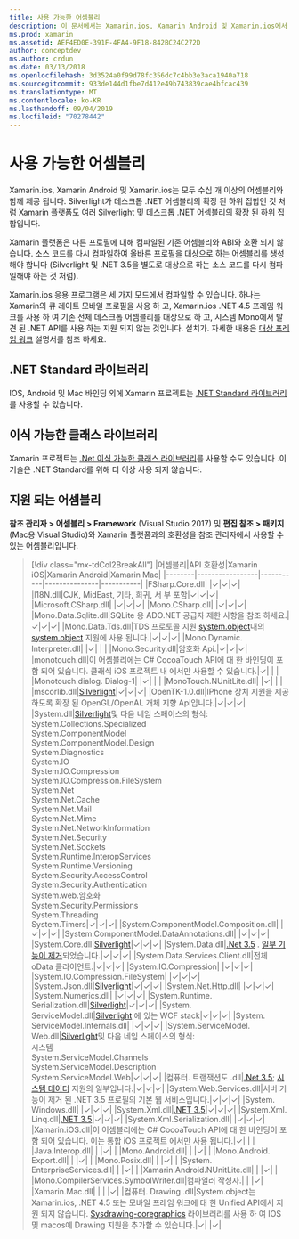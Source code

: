 ```yaml
---
title: 사용 가능한 어셈블리
description: 이 문서에서는 Xamarin.ios, Xamarin Android 및 Xamarin.ios에서 사용할 수 있는 어셈블리를 나열 합니다. .NET Standard 라이브러리 및 이식 가능한 클래스 라이브러리에 대 한 설명서 링크도 제공 됩니다.
ms.prod: xamarin
ms.assetid: AEF4ED0E-391F-4FA4-9F18-842BC24C272D
author: conceptdev
ms.author: crdun
ms.date: 03/13/2018
ms.openlocfilehash: 3d3524a0f99d78fc356dc7c4bb3e3aca1940a718
ms.sourcegitcommit: 933de144d1fbe7d412e49b743839cae4bfcac439
ms.translationtype: MT
ms.contentlocale: ko-KR
ms.lasthandoff: 09/04/2019
ms.locfileid: "70278442"
---
```

# <a name="available-assemblies"></a>사용 가능한 어셈블리

Xamarin.ios, Xamarin Android 및 Xamarin.ios는 모두 수십 개 이상의 어셈블리와 함께 제공 됩니다. Silverlight가 데스크톱 .NET 어셈블리의 확장 된 하위 집합인 것 처럼 Xamarin 플랫폼도 여러 Silverlight 및 데스크톱 .NET 어셈블리의 확장 된 하위 집합입니다.

Xamarin 플랫폼은 다른 프로필에 대해 컴파일된 기존 어셈블리와 ABI와 호환 되지 않습니다. 소스 코드를 다시 컴파일하여 올바른 프로필을 대상으로 하는 어셈블리를 생성 해야 합니다 (Silverlight 및 .NET 3.5을 별도로 대상으로 하는 소스 코드를 다시 컴파일해야 하는 것 처럼).

Xamarin.ios 응용 프로그램은 세 가지 모드에서 컴파일할 수 있습니다. 하나는 Xamarin의 큐 레이트 모바일 프로필을 사용 하 고, Xamarin.ios .NET 4.5 프레임 워크를 사용 하 여 기존 전체 데스크톱 어셈블리를 대상으로 하 고, 시스템 Mono에서 발견 된 .NET API를 사용 하는 지원 되지 않는 것입니다. 설치가. 자세한 내용은 [대상 프레임 워크](~/mac/platform/target-framework.md) 설명서를 참조 하세요.

## <a name="net-standard-libraries"></a>.NET Standard 라이브러리

IOS, Android 및 Mac 바인딩 외에 Xamarin 프로젝트는 [.NET Standard 라이브러리](~/cross-platform/app-fundamentals/net-standard.md)를 사용할 수 있습니다.

## <a name="portable-class-libraries"></a>이식 가능한 클래스 라이브러리

Xamarin 프로젝트는 [.Net 이식 가능한 클래스 라이브러리](~/cross-platform/app-fundamentals/pcl.md)를 사용할 수도 있습니다 .이 기술은 .NET Standard를 위해 더 이상 사용 되지 않습니다.

## <a name="supported-assemblies"></a>지원 되는 어셈블리

**참조 관리자 > 어셈블리 > Framework** (Visual Studio 2017) 및 **편집 참조 > 패키지** (Mac용 Visual Studio)와 Xamarin 플랫폼과의 호환성을 참조 관리자에서 사용할 수 있는 어셈블리입니다.

> [!div class="mx-tdCol2BreakAll"]
> |어셈블리|API 호환성|Xamarin iOS|Xamarin Android|Xamarin Mac|
> |--------|-----------------|-----------|---------------|-----------|
> |FSharp.Core.dll| |✓|✓|✓|
> |l18N.dll|CJK, MidEast, 기타, 희귀, 서 부 포함|✓|✓|✓|
> |Microsoft.CSharp.dll| |✓|✓|✓|
> |Mono.CSharp.dll| |✓|✓|✓|
> |Mono.Data.Sqlite.dll|SQLite 용 ADO.NET 공급자 제한 사항을 참조 하세요.|✓|✓|✓|
> |Mono.Data.Tds.dll|TDS 프로토콜 지원 [system.object](xref:System.Data)내의 [system.object](xref:System.Data.SqlClient) 지원에 사용 됩니다.|✓|✓|✓|
> |Mono.Dynamic.&#8203;Interpreter.dll| |✓| | |
> |Mono.Security.dll|암호화 Api.|✓|✓|✓|
> |monotouch.dll|이 어셈블리에는 C# CocoaTouch API에 대 한 바인딩이 포함 되어 있습니다. 클래식 iOS 프로젝트 내 에서만 사용할 수 있습니다.|✓| | |
> |Monotouch.dialog. &#8203;Dialog-1| |✓| | |
> |MonoTouch.&#8203;NUnitLite.dll| |✓| | |
> |mscorlib.dll|[Silverlight](https://msdn.microsoft.com/library/cc838194(VS.95).aspx)|✓|✓|✓|
> |OpenTK-1.0.dll|IPhone 장치 지원을 제공 하도록 확장 된 OpenGL/OpenAL 개체 지향 Api입니다.|✓|✓|✓|
> |System.dll|[Silverlight](https://msdn.microsoft.com/library/cc838194(VS.95).aspx)및 다음 네임 스페이스의 형식:<br />System.Collections.Specialized<br />System.&#8203;ComponentModel<br />System.ComponentModel.Design<br />System.Diagnostics<br />System.IO<br />System.IO.Compression<br />System.IO.Compression.FileSystem<br />System.Net<br />System.Net.Cache<br />System.Net.Mail<br />System.Net.Mime<br />System.Net.&#8203;NetworkInformation<br />System.Net.Security<br />System.Net.Sockets<br />System.Runtime.&#8203;InteropServices<br />System.Runtime.Versioning<br />System.Security.&#8203;AccessControl<br />System.Security.Authentication<br />System.web. &#8203;암호화<br />System.Security.Permissions<br />System.Threading<br />System.Timers|✓|✓|✓|
> |System.&#8203;ComponentModel.&#8203;Composition.dll| |✓|✓|✓|
> |System.&#8203;ComponentModel.&#8203;DataAnnotations.dll| |✓|✓|✓|
> |System.Core.dll|[Silverlight](https://msdn.microsoft.com/library/cc838194(VS.95).aspx)|✓|✓|✓|
> |System.Data.dll|[.Net 3.5](https://msdn.microsoft.com/library/ms229335.aspx) . [일부 기능이 제거](~/ios/data-cloud/system.data.md)되었습니다.|✓|✓|✓|
> |System.Data.&#8203;Services.&#8203;Client.dll|전체 oData 클라이언트.|✓|✓|✓|
> |System.IO.&#8203;Compression| |✓|✓|✓|
> |System.IO.&#8203;Compression.&#8203;FileSystem| |✓|✓|✓|
> |System.Json.dll|[Silverlight](https://msdn.microsoft.com/library/cc838194(VS.95).aspx)|✓|✓|✓|
> |System.Net.&#8203;Http.dll| |✓|✓|✓|
> |System.&#8203;Numerics.dll| |✓|✓|✓|
> |System.Runtime.&#8203;Serialization.dll|[Silverlight](https://msdn.microsoft.com/library/cc838194(VS.95).aspx)|✓|✓|✓|
> |System.&#8203;ServiceModel.dll|[Silverlight](https://msdn.microsoft.com/library/cc838194(VS.95).aspx) 에 있는 WCF stack|✓|✓|✓|
> |System.&#8203;ServiceModel.&#8203;Internals.dll| |✓|✓|✓|
> |System.&#8203;ServiceModel.&#8203;Web.dll|[Silverlight](https://msdn.microsoft.com/library/cc838194(VS.95).aspx)및 다음 네임 스페이스의 형식: <br />시스템<br />System.ServiceModel.Channels<br />System.ServiceModel.Description<br />System.ServiceModel.Web|✓|✓|✓|
> |컴퓨터. &#8203;트랜잭션도 .dll|[.Net 3.5](https://msdn.microsoft.com/library/ms229335.aspx); [시스템 데이터](~/ios/data-cloud/system.data.md) 지원의 일부입니다.|✓|✓|✓|
> |System.Web.&#8203;Services.dll|서버 기능이 제거 된 .NET 3.5 프로필의 기본 웹 서비스입니다.|✓|✓|✓|
> |System.&#8203;Windows.dll| |✓|✓|✓|
> |System.&#8203;Xml.dll|[.NET 3.5](https://msdn.microsoft.com/library/ms229335.aspx)|✓|✓|✓|
> |System.Xml.&#8203;Linq.dll|[.NET 3.5](https://msdn.microsoft.com/library/ms229335.aspx)|✓|✓|✓|
> |System.Xml.Serialization.dll| |✓|✓|✓|
> |Xamarin.iOS.dll|이 어셈블리에는 C# CocoaTouch API에 대 한 바인딩이 포함 되어 있습니다. 이는 통합 iOS 프로젝트 에서만 사용 됩니다.|✓| | |
> |Java.Interop.dll| | |✓| |
> |Mono.Android.dll| | |✓| |
> |Mono.Android.&#8203;Export.dll| | |✓| |
> |Mono.Posix.dll| | |✓| |
> |System.&#8203;EnterpriseServices.dll| | |✓| |
> |Xamarin.Android.&#8203;NUnitLite.dll| | |✓| |
> |Mono.CompilerServices.&#8203;SymbolWriter.dll|컴파일러 작성자.| | |✓|
> |Xamarin.Mac.dll| | | |✓|
> |컴퓨터. &#8203;Drawing .dll|System.object는 Xamarin.ios, .NET 4.5 또는 모바일 프레임 워크에 대 한 Unified API에서 지원 되지 않습니다. [Sysdrawing-coregraphics](https://github.com/mono/sysdrawing-coregraphics) 라이브러리를 사용 하 여 IOS 및 macos에 Drawing 지원을 추가할 수 있습니다.|✓| |✓|
